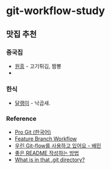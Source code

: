 # git-workflow-study

## 맛집 추천
### 중국집
- [원흥](https://naver.me/FHYuoU9G) - 고기튀김, 짬뽕
- 

### 한식
- [달랭이](https://map.naver.com/p/search/%EB%8B%AC%EB%9E%AD%EC%9D%B4) - 낙곱새.

### Reference
- [Pro Git (한국어)](https://git-scm.com/book/ko/v2)
- [Feature Branch Workflow](https://www.atlassian.com/git/tutorials/comparing-workflows/feature-branch-workflow)
- [우린 Git-flow를 사용하고 있어요 - 배민](https://techblog.woowahan.com/2553/)
- [좋은 README 작성하는 방법](https://news.hada.io/topic?id=10941)
- [What is in that .git directory?](https://blog.meain.io/2023/what-is-in-dot-git/)
